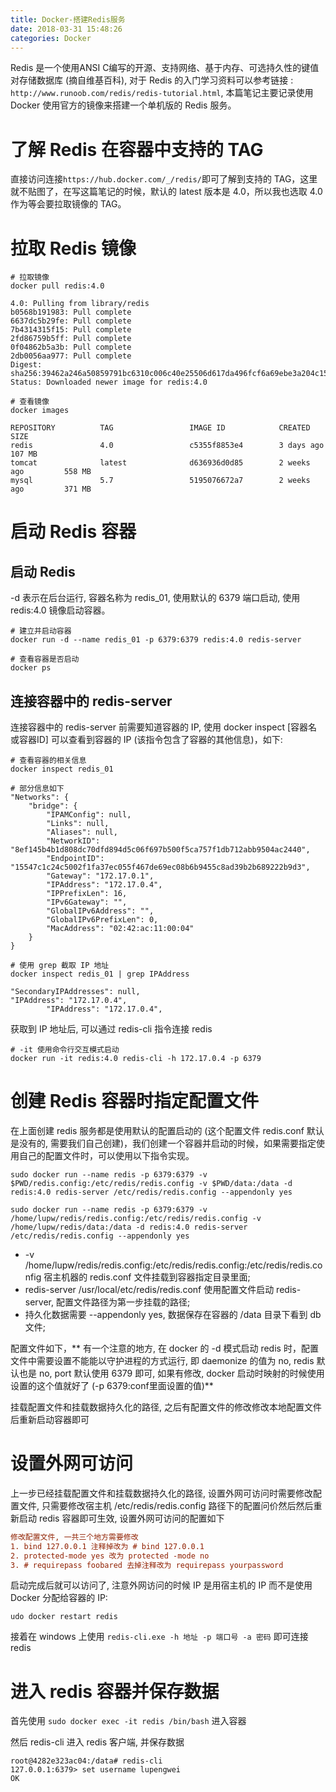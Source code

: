 ```yaml
---
title: Docker-搭建Redis服务
date: 2018-03-31 15:48:26
categories: Docker
---
```


Redis 是一个使用ANSI C编写的开源、支持网络、基于内存、可选持久性的键值对存储数据库 (摘自维基百科), 对于 Redis 的入门学习资料可以参考链接 : `http://www.runoob.com/redis/redis-tutorial.html`, 本篇笔记主要记录使用 Docker 使用官方的镜像来搭建一个单机版的 Redis 服务。

# 了解 Redis 在容器中支持的 TAG

直接访问连接`https://hub.docker.com/_/redis/`即可了解到支持的 TAG，这里就不贴图了，在写这篇笔记的时候，默认的 latest 版本是 4.0，所以我也选取 4.0 作为等会要拉取镜像的 TAG。

# 拉取 Redis 镜像

``` shell
# 拉取镜像
docker pull redis:4.0

4.0: Pulling from library/redis
b0568b191983: Pull complete
6637dc5b29fe: Pull complete
7b4314315f15: Pull complete
2fd86759b5ff: Pull complete
0f04862b5a3b: Pull complete
2db0056aa977: Pull complete
Digest: sha256:39462a246a50859791bc6310c006c40e25506d617da496fcf6a69ebe3a204c15
Status: Downloaded newer image for redis:4.0
```

<!-- more -->

``` shell
# 查看镜像
docker images

REPOSITORY          TAG                 IMAGE ID            CREATED             SIZE
redis               4.0                 c5355f8853e4        3 days ago          107 MB
tomcat              latest              d636936d0d85        2 weeks ago         558 MB
mysql               5.7                 5195076672a7        2 weeks ago         371 MB
```

# 启动 Redis 容器

## 启动 Redis

-d 表示在后台运行, 容器名称为 redis_01, 使用默认的 6379 端口启动, 使用 redis:4.0 镜像启动容器。

``` shell
# 建立并启动容器
docker run -d --name redis_01 -p 6379:6379 redis:4.0 redis-server

# 查看容器是否启动
docker ps
```

## 连接容器中的 redis-server

连接容器中的 redis-server 前需要知道容器的 IP, 使用 docker inspect [容器名或容器ID] 可以查看到容器的 IP (该指令包含了容器的其他信息)，如下:

``` shell
# 查看容器的相关信息
docker inspect redis_01

# 部分信息如下
"Networks": {
    "bridge": {
        "IPAMConfig": null,
        "Links": null,
        "Aliases": null,
        "NetworkID": "8ef145b4b1d808dc70dfd894d5c06f697b500f5ca757f1db712abb9504ac2440",
        "EndpointID": "15547c1c24c5002f1fa37ec055f467de69ec08b6b9455c8ad39b2b689222b9d3",
        "Gateway": "172.17.0.1",
        "IPAddress": "172.17.0.4",
        "IPPrefixLen": 16,
        "IPv6Gateway": "",
        "GlobalIPv6Address": "",
        "GlobalIPv6PrefixLen": 0,
        "MacAddress": "02:42:ac:11:00:04"
    }
}
```

``` shell
# 使用 grep 截取 IP 地址
docker inspect redis_01 | grep IPAddress

"SecondaryIPAddresses": null,
"IPAddress": "172.17.0.4",
        "IPAddress": "172.17.0.4",
```

获取到 IP 地址后, 可以通过 redis-cli 指令连接 redis

``` shell
# -it 使用命令行交互模式启动
docker run -it redis:4.0 redis-cli -h 172.17.0.4 -p 6379
```

# 创建 Redis 容器时指定配置文件

在上面创建 redis 服务都是使用默认的配置启动的 (这个配置文件 redis.conf 默认是没有的, 需要我们自己创建)，我们创建一个容器并启动的时候，如果需要指定使用自己的配置文件时，可以使用以下指令实现。

``` shell
sudo docker run --name redis -p 6379:6379 -v $PWD/redis.config:/etc/redis/redis.config -v $PWD/data:/data -d redis:4.0 redis-server /etc/redis/redis.config --appendonly yes
```

```shell
sudo docker run --name redis -p 6379:6379 -v /home/lupw/redis/redis.config:/etc/redis/redis.config -v /home/lupw/redis/data:/data -d redis:4.0 redis-server /etc/redis/redis.config --appendonly yes
```

* -v /home/lupw/redis/redis.config:/etc/redis/redis.config:/etc/redis/redis.config 宿主机器的 redis.conf 文件挂载到容器指定目录里面;
* redis-server /usr/local/etc/redis/redis.conf 使用配置文件启动 redis-server, 配置文件路径为第一步挂载的路径;
* 持久化数据需要 --appendonly yes, 数据保存在容器的 /data 目录下看到 db 文件;

配置文件如下，** 有一个注意的地方, 在 docker 的 -d 模式启动 redis 时，配置文件中需要设置不能能以守护进程的方式运行, 即 daemonize 的值为 no, redis 默认也是 no, port 默认使用 6379 即可, 如果有修改, docker 启动时映射的时候使用设置的这个值就好了 (-p 6379:conf里面设置的值)**

挂载配置文件和挂载数据持久化的路径, 之后有配置文件的修改修改本地配置文件后重新启动容器即可

# 设置外网可访问

上一步已经挂载配置文件和挂载数据持久化的路径, 设置外网可访问时需要修改配置文件, 只需要修改宿主机 /etc/redis/redis.config 路径下的配置问价然后然后重新启动 redis 容器即可生效, 设置外网可访问的配置如下

```ini
修改配置文件, 一共三个地方需要修改
1. bind 127.0.0.1 注释掉改为 # bind 127.0.0.1
2. protected-mode yes 改为 protected -mode no
3. # requirepass foobared 去掉注释改为 requirepass yourpassword
```

启动完成后就可以访问了, 注意外网访问的时候 IP 是用宿主机的 IP 而不是使用 Docker 分配给容器的 IP:

```shell
udo docker restart redis
```

接着在 windows 上使用 `redis-cli.exe -h 地址 -p 端口号 -a 密码` 即可连接 redis

# 进入 redis 容器并保存数据

首先使用 `sudo docker exec -it redis /bin/bash` 进入容器

然后 redis-cli 进入 redis 客户端, 并保存数据

```text
root@4282e323ac04:/data# redis-cli
127.0.0.1:6379> set username lupengwei
OK
```